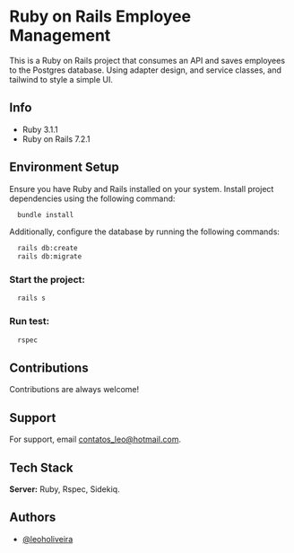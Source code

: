 
# Ruby on Rails Employee Management

This is a Ruby on Rails project that consumes an API and saves employees to the Postgres database.
Using adapter design, and service classes, and tailwind to style a simple UI.

## Info

 - Ruby 3.1.1
 - Ruby on Rails 7.2.1

## Environment Setup

Ensure you have Ruby and Rails installed on your system. Install project dependencies using the following command:

```bash
  bundle install
```

Additionally, configure the database by running the following commands:

```bash
  rails db:create
  rails db:migrate
```

### Start the project:

```bash
  rails s
```

### Run test:

```bash
  rspec
```

## Contributions

Contributions are always welcome!

## Support

For support, email contatos_leo@hotmail.com.

## Tech Stack

**Server:** Ruby, Rspec, Sidekiq.

## Authors

- [@leoholiveira](https://github.com/leoholiveira)